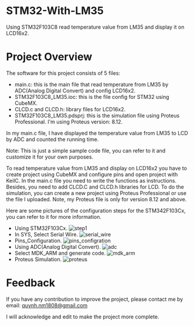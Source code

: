 # STM32-With-LM35
Using STM32F103C8 read temperature value from LM35 and display it on LCD16x2.
# Project Overview
The software for this project consists of 5 files:
* main.c: this is the main file that read temperature from LM35 by ADC(Analog Digital Convert) and config LCD16x2.
* STM32F103C8_LM35.ioc: this is the file config for STM32 using CubeMX.
* CLCD.c and CLCD.h: library files for LCD16x2.
* STM32F103C8_LM35.pdsprj: this is the simulation file using Proteus Professional. I'm using Proteus version: 8.12.

In my main.c file, I have displayed the temperature value from LM35 to LCD by ADC and counted the running time.

Note: This is just a simple sample code file, you can refer to it and customize it for your own purposes.

To read temperature value from LM35 and display on LCD16x2 you have to create project using CubeMX and configure pins and open project with KeilC.
In the main.c file you need to write the functions as instructions. Besides, you need to add CLCD.C and CLCD.h libraries for LCD.
To do the simulation, you can create a new project using Proteus Professional or use the file I uploaded. Note, my Proteus file is only for version 8.12 and above.

 Here are some pictures of the configuration steps for the STM342F103Cx, you can refer to it for more information.
* Using STM32F103Cx.
![step1](https://user-images.githubusercontent.com/131508098/236118061-d94da201-a745-4d3a-980c-34b9af911f9c.jpg)
* In SYS, Select Serial Wire.
![serial_wire](https://user-images.githubusercontent.com/131508098/236118098-dab49e9d-6be8-4bdb-a864-5c4391981936.jpg)
* Pins_Configuration.
![pins_configration](https://user-images.githubusercontent.com/131508098/236118119-e9468dd2-546f-406a-beab-55fc9f786bf4.jpg)
* Using ADC(Analog Digital Convert).
![adc](https://user-images.githubusercontent.com/131508098/236118121-f570615e-3ab8-4bc6-a8a9-1f9f82c85361.jpg)
* Select MDK_ARM and generate code.
![mdk_arm](https://user-images.githubusercontent.com/131508098/236118133-117532f8-657e-49c8-8c5f-66d973e71c66.jpg)
* Proteus Simulation.
![proteus](https://user-images.githubusercontent.com/131508098/236118140-cbf7c19c-f57b-4c3f-804c-ce8983b9d9cb.jpg)

# Feedback
If you have any contribution to improve the project, please contact me by email: quynh.nm1808@gmail.com

I will acknowledge and edit to make the project more complete.
